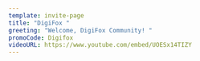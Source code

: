 ```yaml
---
template: invite-page
title: "DigiFox "
greeting: "Welcome, DigiFox Community! "
promoCode: Digifox
videoURL: https://www.youtube.com/embed/UOESx14TIZY
---
```

